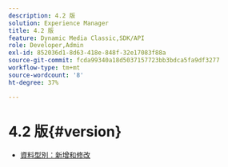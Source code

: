 ```yaml
---
description: 4.2 版
solution: Experience Manager
title: 4.2 版
feature: Dynamic Media Classic,SDK/API
role: Developer,Admin
exl-id: 852036d1-8d63-418e-848f-32e17083f88a
source-git-commit: fcda99340a18d5037157723bb3bdca5fa9df3277
workflow-type: tm+mt
source-wordcount: '8'
ht-degree: 37%

---
```


# 4.2 版{#version}

* [資料型別：新增和修改](r-4-2-types.md)

